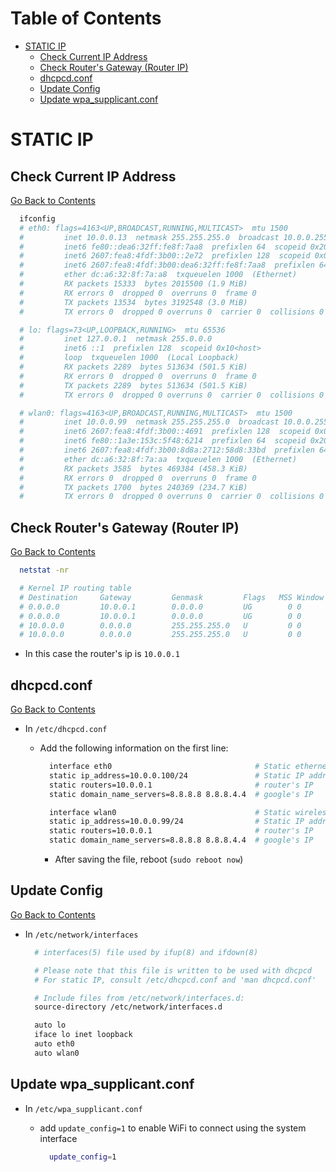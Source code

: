 <h1 id='contents'>Table of Contents</h1>

- [STATIC IP](#static-ip)
  - [Check Current IP Address](#check-current-ip-address)
  - [Check Router's Gateway (Router IP)](#check-routers-gateway-router-ip)
  - [dhcpcd.conf](#dhcpcdconf)
  - [Update Config](#update-config)
  - [Update wpa_supplicant.conf](#update-wpa_supplicantconf)

# STATIC IP

## Check Current IP Address

[Go Back to Contents](#contents)

```bash
  ifconfig
  # eth0: flags=4163<UP,BROADCAST,RUNNING,MULTICAST>  mtu 1500
  #         inet 10.0.0.13  netmask 255.255.255.0  broadcast 10.0.0.255
  #         inet6 fe80::dea6:32ff:fe8f:7aa8  prefixlen 64  scopeid 0x20<link>
  #         inet6 2607:fea8:4fdf:3b00::2e72  prefixlen 128  scopeid 0x0<global>
  #         inet6 2607:fea8:4fdf:3b00:dea6:32ff:fe8f:7aa8  prefixlen 64  scopeid 0x0<global>
  #         ether dc:a6:32:8f:7a:a8  txqueuelen 1000  (Ethernet)
  #         RX packets 15333  bytes 2015500 (1.9 MiB)
  #         RX errors 0  dropped 0  overruns 0  frame 0
  #         TX packets 13534  bytes 3192548 (3.0 MiB)
  #         TX errors 0  dropped 0 overruns 0  carrier 0  collisions 0

  # lo: flags=73<UP,LOOPBACK,RUNNING>  mtu 65536
  #         inet 127.0.0.1  netmask 255.0.0.0
  #         inet6 ::1  prefixlen 128  scopeid 0x10<host>
  #         loop  txqueuelen 1000  (Local Loopback)
  #         RX packets 2289  bytes 513634 (501.5 KiB)
  #         RX errors 0  dropped 0  overruns 0  frame 0
  #         TX packets 2289  bytes 513634 (501.5 KiB)
  #         TX errors 0  dropped 0 overruns 0  carrier 0  collisions 0

  # wlan0: flags=4163<UP,BROADCAST,RUNNING,MULTICAST>  mtu 1500
  #         inet 10.0.0.99  netmask 255.255.255.0  broadcast 10.0.0.255
  #         inet6 2607:fea8:4fdf:3b00::4691  prefixlen 128  scopeid 0x0<global>
  #         inet6 fe80::1a3e:153c:5f48:6214  prefixlen 64  scopeid 0x20<link>
  #         inet6 2607:fea8:4fdf:3b00:8d8a:2712:58d8:33bd  prefixlen 64  scopeid 0x0<global>
  #         ether dc:a6:32:8f:7a:aa  txqueuelen 1000  (Ethernet)
  #         RX packets 3585  bytes 469384 (458.3 KiB)
  #         RX errors 0  dropped 0  overruns 0  frame 0
  #         TX packets 1700  bytes 240369 (234.7 KiB)
  #         TX errors 0  dropped 0 overruns 0  carrier 0  collisions 0
```

## Check Router's Gateway (Router IP)

[Go Back to Contents](#contents)

```bash
  netstat -nr

  # Kernel IP routing table
  # Destination     Gateway         Genmask         Flags   MSS Window  irtt Iface
  # 0.0.0.0         10.0.0.1        0.0.0.0         UG        0 0          0 eth0
  # 0.0.0.0         10.0.0.1        0.0.0.0         UG        0 0          0 wlan0
  # 10.0.0.0        0.0.0.0         255.255.255.0   U         0 0          0 eth0
  # 10.0.0.0        0.0.0.0         255.255.255.0   U         0 0          0 wlan0
```

- In this case the router's ip is `10.0.0.1`

## dhcpcd.conf

[Go Back to Contents](#contents)

- In `/etc/dhcpcd.conf`

  - Add the following information on the first line:

    ```Bash
      interface eth0                                # Static ethernet adapter
      static ip_address=10.0.0.100/24               # Static IP address, 24 is domestic IP
      static routers=10.0.0.1                       # router's IP
      static domain_name_servers=8.8.8.8 8.8.8.4.4  # google's IP

      interface wlan0                               # Static wireless adapter
      static ip_address=10.0.0.99/24                # Static IP address, 24 is domestic IP
      static routers=10.0.0.1                       # router's IP
      static domain_name_servers=8.8.8.8 8.8.8.4.4  # google's IP
    ```

    - After saving the file, reboot (`sudo reboot now`)

## Update Config

[Go Back to Contents](#contents)

- In `/etc/network/interfaces`

  ```Bash
    # interfaces(5) file used by ifup(8) and ifdown(8)

    # Please note that this file is written to be used with dhcpcd
    # For static IP, consult /etc/dhcpcd.conf and 'man dhcpcd.conf'

    # Include files from /etc/network/interfaces.d:
    source-directory /etc/network/interfaces.d

    auto lo
    iface lo inet loopback
    auto eth0
    auto wlan0
  ```

## Update wpa_supplicant.conf

- In `/etc/wpa_supplicant.conf`

  - add `update_config=1` to enable WiFi to connect using the system interface

    ```Bash
      update_config=1
    ```
